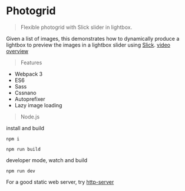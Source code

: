 # Photogrid

> Flexible photogrid with Slick slider in lightbox.

Given a list of images, this demonstrates how to dynamically produce a lightbox to preview the images in a lightbox slider using [Slick](https://github.com/kenwheeler/slick). [video overview](https://www.youtube.com/watch?v=x1Lr9OdxL64)

> Features

* Webpack 3
* ES6
* Sass
* Cssnano
* Autoprefixer
* Lazy image loading


> Node.js

install and build
```
npm i

npm run build
```

developer mode, watch and build
```
npm run dev
```

For a good static web server, try [http-server](https://www.npmjs.com/package/http-server)